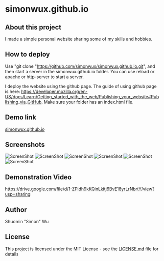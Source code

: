 # simonwux.github.io

## About this project

I made a simple personal website sharing some of my skills and hobbies. 

## How to deploy

Use "git clone "https://github.com/simonwux/simonwux.github.io.git", and then start a server in the simonwux.github.io folder. You can use reload or apache or http-server to start a server.

I deploy the website using the github page. The guide of using github page is here: https://developer.mozilla.org/en-US/docs/Learn/Getting_started_with_the_web/Publishing_your_website#Publishing_via_GitHub. Make sure your folder has an index.html file.

## Demo link

<a href="https://simonwux.github.io">simonwux.github.io</a>

## Screenshots
![ScreenShot](https://github.com/simonwux/simonwux.github.io/blob/master/screenshot/1.PNG)
![ScreenShot](https://github.com/simonwux/simonwux.github.io/blob/master/screenshot/2.PNG)
![ScreenShot](https://github.com/simonwux/simonwux.github.io/blob/master/screenshot/3.PNG)
![ScreenShot](https://github.com/simonwux/simonwux.github.io/blob/master/screenshot/4.PNG)
![ScreenShot](https://github.com/simonwux/simonwux.github.io/blob/master/screenshot/5.PNG)
![ScreenShot](https://github.com/simonwux/simonwux.github.io/blob/master/screenshot/6.PNG)

## Demonstration Video

https://drive.google.com/file/d/1-ZPidh9kKQinLkitj6BvE18yrLrNbrtY/view?usp=sharing

## Author
Shuomin "Simon" Wu

## License

This project is licensed under the MIT License - see the [LICENSE.md](LICENSE.md) file for details
